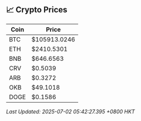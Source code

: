 ## 📈 Crypto Prices

| Coin | Price |
| ---- | ----- |
| BTC | $105913.0246 |
| ETH | $2410.5301 |
| BNB | $646.6563 |
| CRV | $0.5039 |
| ARB | $0.3272 |
| OKB | $49.1018 |
| DOGE | $0.1586 |

_Last Updated: 2025-07-02 05:42:27.395 +0800 HKT_